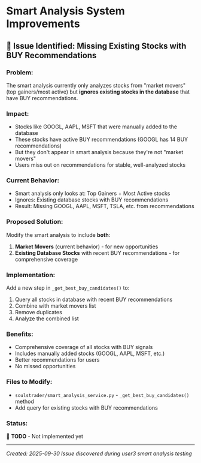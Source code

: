 # Smart Analysis System Improvements

## 🎯 Issue Identified: Missing Existing Stocks with BUY Recommendations

### **Problem:**
The smart analysis currently only analyzes stocks from "market movers" (top gainers/most active) but **ignores existing stocks in the database** that have BUY recommendations.

### **Impact:**
- Stocks like GOOGL, AAPL, MSFT that were manually added to the database
- These stocks have active BUY recommendations (GOOGL has 14 BUY recommendations)
- But they don't appear in smart analysis because they're not "market movers"
- Users miss out on recommendations for stable, well-analyzed stocks

### **Current Behavior:**
- Smart analysis only looks at: Top Gainers + Most Active stocks
- Ignores: Existing database stocks with BUY recommendations
- Result: Missing GOOGL, AAPL, MSFT, TSLA, etc. from recommendations

### **Proposed Solution:**
Modify the smart analysis to include **both**:
1. **Market Movers** (current behavior) - for new opportunities
2. **Existing Database Stocks** with recent BUY recommendations - for comprehensive coverage

### **Implementation:**
Add a new step in `_get_best_buy_candidates()` to:
1. Query all stocks in database with recent BUY recommendations
2. Combine with market movers list
3. Remove duplicates
4. Analyze the combined list

### **Benefits:**
- Comprehensive coverage of all stocks with BUY signals
- Includes manually added stocks (GOOGL, AAPL, MSFT, etc.)
- Better recommendations for users
- No missed opportunities

### **Files to Modify:**
- `soulstrader/smart_analysis_service.py` - `_get_best_buy_candidates()` method
- Add query for existing stocks with BUY recommendations

### **Status:** 
🔴 **TODO** - Not implemented yet

---
*Created: 2025-09-30*
*Issue discovered during user3 smart analysis testing*
